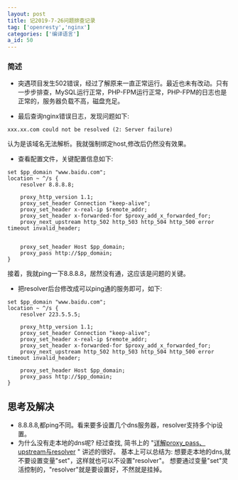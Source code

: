 ```yaml
---
layout: post
title: 记2019-7-26问题排查记录
tag: ['openresty','nginx']
categories: ['编译语言']
a_id: 50
---
```


### 简述
- 突遇项目发生502错误，经过了解原来一直正常运行。最近也未有改动。只有一步步排查，MySQL运行正常，PHP-FPM运行正常，PHP-FPM的日志也是正常的，服务器负载不高，磁盘充足。

- 最后查询nginx错误日志，发现问题如下:

```
xxx.xx.com could not be resolved (2: Server failure)
```
认为是该域名无法解析。我就强制绑定host,修改后仍然没有效果。

- 查看配置文件，关键配置信息如下:

```
set $pp_domain "www.baidu.com";
location ~ ^/s {
    resolver 8.8.8.8;

    proxy_http_version 1.1;
    proxy_set_header Connection "keep-alive";
    proxy_set_header x-real-ip $remote_addr;
    proxy_set_header x-forwarded-for $proxy_add_x_forwarded_for;
    proxy_next_upstream http_502 http_503 http_504 http_500 error timeout invalid_header;


    proxy_set_header Host $pp_domain;
    proxy_pass http://$pp_domain;
}
```
接着，我就ping一下8.8.8.8，居然没有通，这应该是问题的关键。

- 把resolver后台修改成可以ping通的服务即可，如下:

```
set $pp_domain "www.baidu.com";
location ~ ^/s {
    resolver 223.5.5.5;

    proxy_http_version 1.1;
    proxy_set_header Connection "keep-alive";
    proxy_set_header x-real-ip $remote_addr;
    proxy_set_header x-forwarded-for $proxy_add_x_forwarded_for;
    proxy_next_upstream http_502 http_503 http_504 http_500 error timeout invalid_header;

    proxy_set_header Host $pp_domain;
    proxy_pass http://$pp_domain;
}
```


## 思考及解决
- 8.8.8.8,都ping不同。看来要多设置几个dns服务器，resolver支持多个ip设置。
- 为什么没有走本地的dns呢? 经过查找, 简书上的 "[详解proxy_pass、upstream与resolver](https://www.jianshu.com/p/5caa48664da5) " 讲述的很好。
基本上可以总结为: 想要走本地的dns,就不要设置变量"set"，这样就也可以不设置"resolver"。
想要通过变量"set"灵活控制的，"resolver"就是要设置好，不然就是挂掉。



